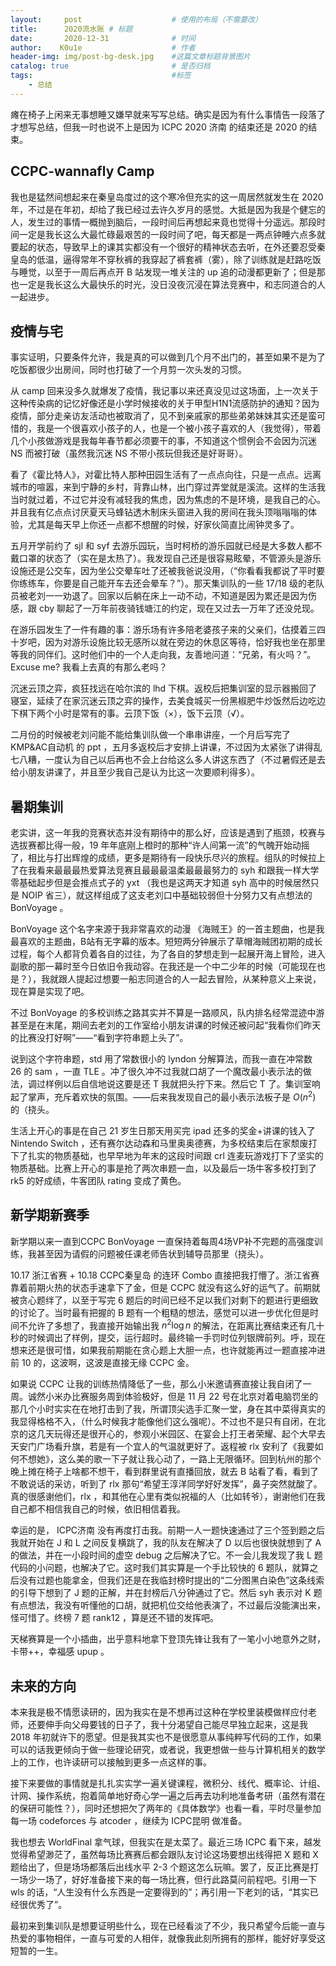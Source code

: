 ```yaml
---
layout:     post   				    # 使用的布局（不需要改）
title:      2020流水账	# 标题
date:       2020-12-31 				# 时间
author:    K0u1e					# 作者
header-img: img/post-bg-desk.jpg 	#这篇文章标题背景图片
catalog: true 						# 是否归档
tags:								#标签
    - 总结
---
```


   瘫在椅子上闲来无事想睡又嫌早就来写写总结。确实是因为有什么事情告一段落了才想写总结，但我一时也说不上是因为 ICPC 2020 济南 的结束还是 2020 的结束。

## CCPC-wannafly Camp

   我也是猛然间想起来在秦皇岛度过的这个寒冷但充实的这一周居然就发生在 2020 年，不过是在年初，却给了我已经过去许久岁月的感觉。大抵是因为我是个健忘的人，发生过的事情一概抛到脑后，一段时间后再想起来竟也觉得十分遥远。那段时间一定是我长这么大最忙碌最艰苦的一段时间了吧，每天都是一两点钟睡六点多就要起的状态，导致早上的课其实都没有一个很好的精神状态去听，在外还要忍受秦皇岛的低温，逼得常年不穿秋裤的我穿起了裤套裤（雾），除了训练就是赶路吃饭与睡觉，以至于一周后再点开 B 站发现一堆关注的 up 追的动漫都更新了；但是那也一定是我长这么大最快乐的时光，没日没夜沉浸在算法竞赛中，和志同道合的人一起进步。

## 疫情与宅

   事实证明，只要条件允许，我是真的可以做到几个月不出门的，甚至如果不是为了吃饭都很少出房间，同时也打破了一个月剪一次头发的习惯。

   从 camp 回来没多久就爆发了疫情，我记事以来还真没见过这场面，上一次关于这种传染病的记忆好像还是小学时候接收的关于甲型H1N1流感防护的通知？因为疫情，部分走亲访友活动也被取消了，见不到亲戚家的那些弟弟妹妹其实还是蛮可惜的，我是一个很喜欢小孩子的人，也是一个被小孩子喜欢的人（我觉得），带着几个小孩做游戏是我每年春节都必须要干的事，不知道这个惯例会不会因为沉迷 NS 而被打破（虽然我沉迷 NS 不带小孩玩但我还是好哥哥）。

   看了《霍比特人》，对霍比特人那种田园生活有了一点点向往，只是一点点。远离城市的喧嚣，来到宁静的乡村，背靠山林，出门穿过弄堂就是溪流。这样的生活我当时就过着，不过它并没有减轻我的焦虑，因为焦虑的不是环境，是我自己的心。并且我有亿点点讨厌夏天马蜂钻透木制床头窗进入我的房间在我头顶嗡嗡嗡的体验，尤其是每天早上你还一点都不想醒的时候，好家伙简直比闹钟灵多了。

   五月开学前约了 sjl 和 syf 去游乐园玩，当时柯桥的游乐园就已经是大多数人都不戴口罩的状态了（实在是太热了）。我发现自己还是很容易眩晕，不管源头是游乐设施还是公交车，因为坐公交晕车吐了还被我爸说没用，（“你看看我都说了平时要你练练车，你要是自己能开车去还会晕车？”）。那天集训队的一些 17/18 级的老队员被老刘一一劝退了。回家以后躺在床上一动不动，不知道是因为累还是因为伤感，跟 cby 聊起了一万年前夜骑钱塘江的约定，现在又过去一万年了还没兑现。

   在游乐园发生了一件有趣的事：游乐场有许多陪老婆孩子来的父亲们，估摸着三四十岁吧，因为对游乐设施比较无感所以就在旁边的休息区等待，恰好我也坐在那里等我的同伴们。这时他们中的一个人走向我，友善地问道：“兄弟，有火吗？”。Excuse me? 我看上去真的有那么老吗？

   沉迷云顶之弈，疯狂找远在哈尔滨的 lhd 下棋。返校后把集训室的显示器搬回了寝室，延续了在家沉迷云顶之弈的操作，去美食城买一份黑椒肥牛炒饭然后边吃边下棋下两个小时是常有的事。云顶下饭（×），饭下云顶（√）。

   二月份的时候被老刘问能不能给集训队做一个串串讲座，一个月后写完了 KMP&AC自动机 的 ppt ，五月多返校后才安排上讲课，不过因为太紧张了讲得乱七八糟，一度认为自己以后再也不会上台给这么多人讲这东西了（不过暑假还是去给小朋友讲课了，并且至少我自己是认为比这一次要顺利得多）。

## 暑期集训

   老实讲，这一年我的竞赛状态并没有期待中的那么好，应该是遇到了瓶颈，校赛与选拔赛都比得一般，19 年年底刚上橙时的那种“许人间第一流”的气魄开始动摇了，相比与打出辉煌的成绩，更多是期待有一段快乐尽兴的旅程。组队的时候拉上了在我看来最最最热爱算法竞赛且最最最温柔最最最努力的 syh 和跟我一样大学零基础起步但是会推点式子的 yxt （我也是这两天才知道 syh 高中的时候居然只是 NOIP 省三），就这样组成了这支老刘口中基础较弱但十分努力又有点想法的 BonVoyage 。

   BonVoyage 这个名字来源于我非常喜欢的动漫 《海贼王》的一首主题曲，也是我最喜欢的主题曲，B站有无字幕的版本。短短两分钟展示了草帽海贼团初期的成长过程，每个人都背负着各自的过往，为了各自的梦想走到一起展开海上冒险，进入副歌的那一幕时至今日依旧令我动容。在我还是一个中二少年的时候（可能现在也是？），我就跟人提起过想要一船志同道合的人一起去冒险，从某种意义上来说，现在算是实现了吧。

   不过 BonVoyage 的多校训练之路其实并不算是一路顺风，队内排名经常混迹中游甚至是在末尾，期间去老刘的工作室给小朋友讲课的时候还被问起“我看你们昨天的比赛没打好啊”——“看到字符串题上头了”。

   说到这个字符串题，std 用了常数很小的 lyndon 分解算法，而我一直在冲常数 26 的 sam ，一直 TLE 。冲了很久冲不过我就口胡了一个魔改最小表示法的做法，调过样例以后自信地说这要是还 T 我就把头拧下来。然后它 T 了。集训室响起了掌声，充斥着欢快的氛围。——后来我发现自己的最小表示法板子是 $O(n^2)$ 的（挠头。

   生活上开心的事是在自己 21 岁生日那天用买完 ipad 还多的奖金+讲课的钱入了 Nintendo Switch ，还有赛尔达动森和马里奥奥德赛，为多校结束后在家颓废打下了扎实的物质基础，也早早地为年末的这段时间跟 crl 连麦玩游戏打下了坚实的物质基础。比赛上开心的事是抢了两次串题一血，以及最后一场牛客多校打到了 rk5 的好成绩，牛客团队 rating 变成了黄色。

## 新学期新赛季

   新学期以来一直到CCPC BonVoyage 一直保持着每周4场VP补不完题的高强度训练，我甚至因为请假的问题被任课老师告状到辅导员那里（挠头）。

   10.17 浙江省赛 + 10.18 CCPC秦皇岛 的连环 Combo 直接把我打懵了。浙江省赛靠着前期火热的状态手速拿下了金，但是 CCPC 就没有这么好的运气了。前期就被贪心题绊了，以至于写完 6 题后的时间已经不足以我们对剩下的题进行更细致的讨论了。当时最有把握的 B 题有一个粗糙的想法，感觉可以进一步优化但是时间不允许了多想了，我直接开始输出我 $n^2\log n$ 的解法，在距离比赛结束还有几十秒的时候调出了样例，提交，运行超时。最终输一手罚时位列银牌前列。呼，现在想来还是很可惜，如果我前期能在贪心题上大胆一点，也许就能再过一题直接冲进前 10 的，这波啊，这波是直接无缘 CCPC 金。

   如果说 CCPC 让我的训练热情降低了一些，那么小米邀请赛直接让我自闭了一周。诚然小米办比赛服务周到体验极好，但是 11 月 22 号在北京对着电脑罚坐的那几个小时实实在在地打击到了我，所谓顶尖选手汇聚一堂，身在其中菜得真实的我显得格格不入，（什么时候我才能像他们这么强呢）。不过也不是只有自闭，在北京的这几天玩得还是很开心的，参观小米园区、在宴会上打王者荣耀、起个大早去天安门广场看升旗，若是有一个宜人的气温就更好了。返程被 rlx 安利了《我要如何不想她》，这么美的歌一下子就让我心动了，一路上无限循环。回到杭州的那个晚上摊在椅子上啥都不想干，看到群里说有直播回放，就去 B 站看了看，看到了不敢说话的采访，听到了 rlx 那句“希望王淳洋同学好好发挥”，鼻子突然就酸了。真的很感谢他们，rlx ，和其他在心里有类似祝福的人（比如转爷），谢谢他们在我自己都不相信我自己的时候，依旧相信着我。

   幸运的是， ICPC济南 没有再度打击我。前期一人一题快速通过了三个签到题之后我就开始在 J 和 L 之间反复横跳了，我的队友在解决了 D 以后也很快就想到了 A 的做法，并在一小段时间的虚空 debug 之后解决了它。不一会儿我发现了我 L 题代码的小问题，也解决了它。这时我们其实算是一个手比较快的 6 题队，就算之后没有过题也能拿金，但我们还是在我临封榜时提出的“二分图黑白染色”这条线索的引导下想到了 J 题的正解，并在封榜后八分钟通过了它。然后 syh 表示对 K 题有点想法，我没有听懂他的口胡，就把机位交给他表演了，不过最后没能演出来，怪可惜了。终榜 7 题 rank12 ，算是还不错的发挥吧。

   天梯赛算是一个小插曲，出乎意料地拿下登顶先锋让我有了一笔小小地意外之财，卡带++，幸福感 upup 。

## 未来的方向

   本来我是极不情愿读研的，因为我实在是不想再过这种在学校里装模做样应付老师，还要伸手向父母要钱的日子了，我十分渴望自己能尽早独立起来，这是我 2018 年初就许下的愿望。但是我其实也不是很愿意从事纯粹写代码的工作，如果可以的话我更倾向于做一些理论研究，或者说，我更想做一些与计算机相关的数学上的工作，也许读研可以接触到更多一点这样的事。

   接下来要做的事情就是扎扎实实学一遍关键课程，微积分、线代、概率论、计组、计网、操作系统，抱着简单地好奇心学一遍之后再去功利地准备考研（虽然有潜在的保研可能性？），同时还想把欠了两年的《具体数学》也看一看，平时尽量参加每一场 codeforces 与 atcoder ，继续为 ICPC昆明 做准备。

   我也想去 WorldFinal 拿气球，但我实在是太菜了。最近三场 ICPC 看下来，越发觉得希望渺茫了，虽然每场比赛赛后都会跟队友讨论这场要想出线得把 X 题和 X 题给出了，但是场场都落后出线水平 2-3 个题这怎么玩嘛。罢了，反正比赛是打一场少一场了，好好准备接下来的每一场比赛，但行此路莫问前程吧。引用一下 wls 的话，“人生没有什么东西是一定要得到的”；再引用一下老刘的话，“其实已经很优秀了”。

   最初来到集训队是想要证明些什么，现在已经看淡了不少，我只希望今后能一直与热爱的事物相伴，一直与可爱的人相伴，就像我此刻所拥有的那样，能好好享受这短暂的一生。
